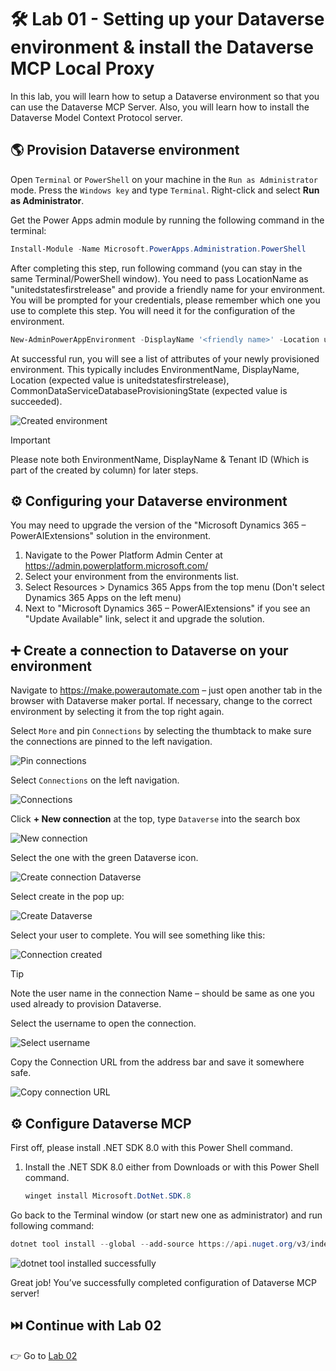 # 🛠️ Lab 01 - Setting up your Dataverse environment & install the Dataverse MCP Local Proxy
In this lab, you will learn how to setup a Dataverse environment so that you can use the Dataverse MCP Server. Also, you will learn how to install the Dataverse Model Context Protocol server.

## 🌎 Provision Dataverse environment
Open `Terminal` or `PowerShell` on your machine in the `Run as Administrator` mode. Press the `Windows key` and type `Terminal`. Right-click and select **Run as Administrator**.

Get the Power Apps admin module by running the following command in the terminal:

```powershell
Install-Module -Name Microsoft.PowerApps.Administration.PowerShell
```

After completing this step, run following command (you can stay in the same Terminal/PowerShell window). You need to pass LocationName as "unitedstatesfirstrelease" and provide a friendly name for your environment. You will be prompted for your credentials, please remember which one you use to complete this step. You will need it for the configuration of the environment.

```powershell
New-AdminPowerAppEnvironment -DisplayName '<friendly name>' -Location unitedstatesfirstrelease -EnvironmentSku Trial -ProvisionDatabase
```

At successful run, you will see a list of attributes of your newly provisioned environment. This typically includes EnvironmentName, DisplayName, Location (expected value is unitedstatesfirstrelease), CommonDataServiceDatabaseProvisioningState (expected value is succeeded).

![Created environment](./assets/create-environment.png)

> [!IMPORTANT]
> Please note both EnvironmentName, DisplayName & Tenant ID (Which is part of the created by column) for later steps.

## ⚙️ Configuring your Dataverse environment
You may need to upgrade the version of the "Microsoft Dynamics 365 – PowerAIExtensions" solution in the environment.

1.	Navigate to the Power Platform Admin Center at https://admin.powerplatform.microsoft.com/
1.	Select your environment from the environments list.
1.	Select Resources > Dynamics 365 Apps from the top menu (Don't select Dynamics 365 Apps on the left menu)
1.	Next to "Microsoft Dynamics 365 – PowerAIExtensions" if you see an "Update Available" link, select it and upgrade the solution.

## ➕ Create a connection to Dataverse on your environment
Navigate to https://make.powerautomate.com – just open another tab in the browser with Dataverse maker portal. If necessary, change to the correct environment by selecting it from the top right again. 

Select `More` and pin `Connections` by selecting the thumbtack to make sure the connections are pinned to the left navigation.

![Pin connections](./assets/pin-connections.png)

Select `Connections` on the left navigation.

![Connections](./assets/connections.png)

Click **+ New connection** at the top, type `Dataverse` into the search box

![New connection](./assets/new-connection.png)

Select the one with the green Dataverse icon. 

![Create connection Dataverse](./assets/create-connection-dataverse.png)

Select create in the pop up:

![Create Dataverse](./assets/create-dataverse.png)

Select your user to complete. You will see something like this: 

![Connection created](./assets/connection-created.png)

> [!TIP]
> Note the user name in the connection Name – should be same as one you used already to provision Dataverse.

Select the username to open the connection.

![Select username](./assets/select-username.png)

Copy the Connection URL from the address bar and save it somewhere safe.

![Copy connection URL](./assets/connection-url.png)

## ⚙️ Configure Dataverse MCP
First off, please install .NET SDK 8.0 with this Power Shell command.

1.	Install the .NET SDK 8.0 either from Downloads  or with this Power Shell command.

    ```powershell
    winget install Microsoft.DotNet.SDK.8
    ```

Go back to the Terminal window (or start new one as administrator) and run following command:

```powershell
dotnet tool install --global --add-source https://api.nuget.org/v3/index.json Microsoft.PowerPlatform.Dataverse.MCP
```

![dotnet tool installed successfully](./assets/dotnet-tool-install.png)

Great job! You’ve successfully completed configuration of Dataverse MCP server!

## ⏭️ Continue with Lab 02
👉 Go to [Lab 02](../lab02/README.md)